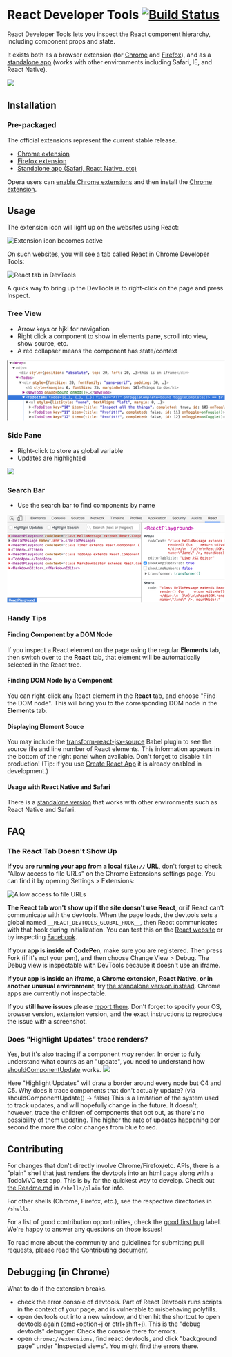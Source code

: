 # React Developer Tools [![Build Status](https://travis-ci.org/facebook/react-devtools.svg?branch=master)](https://travis-ci.org/facebook/react-devtools)

React Developer Tools lets you inspect the React component hierarchy, including component props and state.

It exists both as a browser extension (for [Chrome](https://chrome.google.com/webstore/detail/react-developer-tools/fmkadmapgofadopljbjfkapdkoienihi) and [Firefox](https://addons.mozilla.org/firefox/addon/react-devtools/)), and as a [standalone app](https://github.com/facebook/react-devtools/tree/master/packages/react-devtools) (works with other environments including Safari, IE, and React Native).

![](/images/devtools-full.gif)

## Installation

### Pre-packaged

The official extensions represent the current stable release.

- [Chrome extension](https://chrome.google.com/webstore/detail/react-developer-tools/fmkadmapgofadopljbjfkapdkoienihi)
- [Firefox extension](https://addons.mozilla.org/firefox/addon/react-devtools/)
- [Standalone app (Safari, React Native, etc)](https://github.com/facebook/react-devtools/blob/master/packages/react-devtools/README.md)

Opera users can [enable Chrome extensions](https://addons.opera.com/extensions/details/download-chrome-extension-9/) and then install the [Chrome extension](https://chrome.google.com/webstore/detail/react-developer-tools/fmkadmapgofadopljbjfkapdkoienihi).

## Usage

The extension icon will light up on the websites using React:

<img src="http://i.imgur.com/3tuhIgm.png" alt="Extension icon becomes active" width="500">

On such websites, you will see a tab called React in Chrome Developer Tools:

<img src="http://i.imgur.com/jYieRqi.png" alt="React tab in DevTools" width="500">

A quick way to bring up the DevTools is to right-click on the page and press Inspect.

### Tree View

- Arrow keys or hjkl for navigation
- Right click a component to show in elements pane, scroll into view, show
  source, etc.
- A red collapser means the component has state/context

![](/images/devtools-tree-view.png)

### Side Pane

- Right-click to store as global variable
- Updates are highlighted

![](/images/devtools-side-pane.gif)

### Search Bar

- Use the search bar to find components by name

![](/images/devtools-search.gif)

### Handy Tips

#### Finding Component by a DOM Node

If you inspect a React element on the page using the regular **Elements** tab, then switch over to the **React** tab, that element will be automatically selected in the React tree.

#### Finding DOM Node by a Component

You can right-click any React element in the **React** tab, and choose "Find the DOM node". This will bring you to the corresponding DOM node in the **Elements** tab.

#### Displaying Element Souce

You may include the [transform-react-jsx-source](https://github.com/babel/babel/tree/master/packages/babel-plugin-transform-react-jsx-source)  Babel plugin to see the source file and line number of React elements. This information appears in the bottom of the right panel when available. Don't forget to disable it in production! (Tip: if you use [Create React App](https://github.com/facebookincubator/create-react-app) it is already enabled in development.)

#### Usage with React Native and Safari

There is a [standalone version](https://github.com/facebook/react-devtools/blob/master/packages/react-devtools/README.md) that works with other environments such as React Native and Safari.

## FAQ

### The React Tab Doesn't Show Up

**If you are running your app from a local `file://` URL**, don't forget to check "Allow access to file URLs" on the Chrome Extensions settings page. You can find it by opening Settings > Extensions:

![Allow access to file URLs](http://i.imgur.com/Yt1rmUp.png)

**The React tab won't show up if the site doesn't use React**, or if React can't communicate with the devtools. When the page loads, the devtools sets a global named `__REACT_DEVTOOLS_GLOBAL_HOOK__`, then React communicates with that hook during initialization. You can test this on the [React website](http://facebook.github.io/react/) or by inspecting [Facebook](https://www.facebook.com/).

**If your app is inside of CodePen**, make sure you are registered. Then press Fork (if it's not your pen), and then choose Change View > Debug. The Debug view is inspectable with DevTools because it doesn't use an iframe.

**If your app is inside an iframe, a Chrome extension, React Native, or in another unusual environment**, try [the standalone version instead](https://github.com/facebook/react-devtools/tree/master/packages/react-devtools). Chrome apps are currently not inspectable.

**If you still have issues** please [report them](https://github.com/facebook/react-devtools/issues/new). Don't forget to specify your OS, browser version, extension version, and the exact instructions to reproduce the issue with a screenshot.

### Does "Highlight Updates" trace renders?

Yes, but it's also tracing if a component *may* render.
In order to fully understand what counts as an "update", you need to understand how [shouldComponentUpdate](https://facebook.github.io/react/docs/advanced-performance.html#shouldcomponentupdate-in-action) works.
![](https://facebook.github.io/react/img/docs/should-component-update.png)

Here "Highlight Updates" will draw a border around every node but C4 and C5.
Why does it trace components that don't actually update? (via shouldComponentUpdate() -> false) 
This is a limitation of the system used to track updates, and will hopefully change in the future. It doesn't, however, trace the children of components that opt out, as there's no possibility of them updating.
The higher the rate of updates happening per second the more the color changes from blue to red.

## Contributing

For changes that don't directly involve Chrome/Firefox/etc. APIs, there is a
"plain" shell that just renders the devtools into an html page along with a
TodoMVC test app. This is by far the quickest way to develop. Check out
[the Readme.md](/shells/plain) in `/shells/plain` for info.

For other shells (Chrome, Firefox, etc.), see the respective directories in `/shells`.

For a list of good contribution opportunities, check the [good first bug](https://github.com/facebook/react-devtools/issues?q=is%3Aissue+is%3Aopen+label%3A%22good+first+bug%22) label. We're happy to answer any questions on those issues!

To read more about the community and guidelines for submitting pull requests,
please read the [Contributing document](CONTRIBUTING.md).

## Debugging (in Chrome)

What to do if the extension breaks.

- check the error console of devtools. Part of React Devtools runs scripts in
    the context of your page, and is vulnerable to misbehaving polyfills.
- open devtools out into a new window, and then hit the shortcut to open
    devtools again (cmd+option+j or ctrl+shift+j). This is the "debug
    devtools" debugger. Check the console there for errors.
- open `chrome://extensions`, find react devtools, and click "background page"
    under "Inspected views". You might find the errors there.

